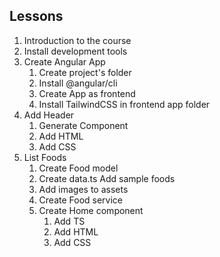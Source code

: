 ## Lessons

1. Introduction to the course
2. Install development tools
3. Create Angular App
    1. Create project's folder
    2. Install @angular/cli
    3. Create App as frontend
    4. Install TailwindCSS in frontend app folder
4. Add Header
    1. Generate Component
    2. Add HTML
    3. Add CSS
5. List Foods
    1. Create Food model
    2. Create data.ts
       Add sample foods
    3. Add images to assets
    4. Create Food service
    5. Create Home component
        1. Add TS
        2. Add HTML
        3. Add CSS

